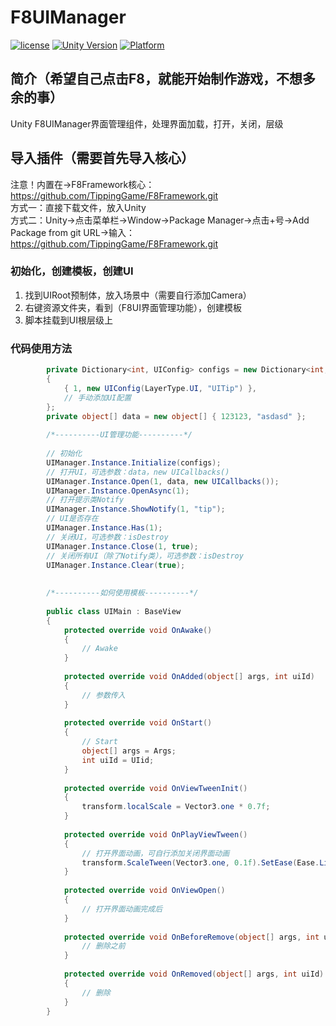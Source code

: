 # F8UIManager

[![license](http://img.shields.io/badge/license-MIT-green.svg)](https://opensource.org/licenses/MIT) 
[![Unity Version](https://img.shields.io/badge/unity-2021.3.15f1-blue)](https://unity.com) 
[![Platform](https://img.shields.io/badge/platform-Win%20%7C%20Android%20%7C%20iOS%20%7C%20Mac%20%7C%20Linux-orange)]() 

## 简介（希望自己点击F8，就能开始制作游戏，不想多余的事）
Unity F8UIManager界面管理组件，处理界面加载，打开，关闭，层级

## 导入插件（需要首先导入核心）
注意！内置在->F8Framework核心：https://github.com/TippingGame/F8Framework.git  
方式一：直接下载文件，放入Unity  
方式二：Unity->点击菜单栏->Window->Package Manager->点击+号->Add Package from git URL->输入：https://github.com/TippingGame/F8Framework.git  

### 初始化，创建模板，创建UI

1. 找到UIRoot预制体，放入场景中（需要自行添加Camera）  
2. 右键资源文件夹，看到（F8UI界面管理功能），创建模板  
3. 脚本挂载到UI根层级上  

### 代码使用方法
```C#
        private Dictionary<int, UIConfig> configs = new Dictionary<int, UIConfig>
        {
            { 1, new UIConfig(LayerType.UI, "UITip") },
            // 手动添加UI配置
        };
        private object[] data = new object[] { 123123, "asdasd" };
        
        /*----------UI管理功能----------*/
        
        // 初始化
        UIManager.Instance.Initialize(configs);
        // 打开UI，可选参数：data，new UICallbacks()
        UIManager.Instance.Open(1, data, new UICallbacks());
        UIManager.Instance.OpenAsync(1);
        // 打开提示类Notify
        UIManager.Instance.ShowNotify(1, "tip");
        // UI是否存在
        UIManager.Instance.Has(1);
        // 关闭UI，可选参数：isDestroy
        UIManager.Instance.Close(1, true);
        // 关闭所有UI（除了Notify类），可选参数：isDestroy
        UIManager.Instance.Clear(true);
        
        
        /*----------如何使用模板----------*/
        
        public class UIMain : BaseView
        {
            protected override void OnAwake()
            {
                // Awake
            }
                
            protected override void OnAdded(object[] args, int uiId)
            {
                // 参数传入
            }
            
            protected override void OnStart()
            {
                // Start
                object[] args = Args;
                int uiId = UIid;
            }
            
            protected override void OnViewTweenInit()
            {
                transform.localScale = Vector3.one * 0.7f;
            }
            
            protected override void OnPlayViewTween()
            {
                // 打开界面动画，可自行添加关闭界面动画
                transform.ScaleTween(Vector3.one, 0.1f).SetEase(Ease.Linear).SetOnComplete(OnViewOpen);
            }
            
            protected override void OnViewOpen()
            {
                // 打开界面动画完成后
            }
            
            protected override void OnBeforeRemove(object[] args, int uiId){
                // 删除之前
            }
            
            protected override void OnRemoved(object[] args, int uiId)
            {
                // 删除
            }
        }
```


